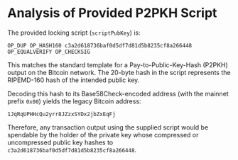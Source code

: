 # Analysis of Provided P2PKH Script

The provided locking script (`scriptPubKey`) is:

```
OP_DUP OP_HASH160 c3a2d618736baf0d5df7d81d5b8235cf8a266448 OP_EQUALVERIFY OP_CHECKSIG
```

This matches the standard template for a Pay-to-Public-Key-Hash (P2PKH) output on the Bitcoin network. The 20-byte hash in the script represents the RIPEMD-160 hash of the intended public key.

Decoding this hash to its Base58Check-encoded address (with the mainnet prefix `0x00`) yields the legacy Bitcoin address:

```
1JqRqUPHHcQu2yrr8JZzxSYDx2jbZxEqFj
```

Therefore, any transaction output using the supplied script would be spendable by the holder of the private key whose compressed or uncompressed public key hashes to `c3a2d618736baf0d5df7d81d5b8235cf8a266448`.
